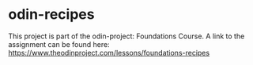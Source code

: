 # odin-recipes
This project is part of the odin-project: Foundations Course. 
A link to the assignment can be found here: https://www.theodinproject.com/lessons/foundations-recipes
